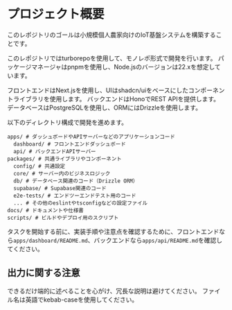 # プロジェクト概要

このレポジトリのゴールは小規模個人農家向けのIoT基盤システムを構築することです。

このレポジトリではturborepoを使用して、モノレポ形式で開発を行います。
パッケージマネージャはpnpmを使用し、Node.jsのバージョンは22.xを想定しています。

フロントエンドはNext.jsを使用し、UIはshadcn/uiをベースにしたコンポーネントライブラリを使用します。
バックエンドはHonoでREST APIを提供します。
データベースはPostgreSQLを使用し、ORMにはDrizzleを使用します。

以下のディレクトリ構成で開発を進めます。

```
apps/ # ダッシュボードやAPIサーバーなどのアプリケーションコード
  dashboard/ # フロントエンドダッシュボード
  api/ # バックエンドAPIサーバー
packages/ # 共通ライブラリやコンポーネント
  config/ # 共通設定
  core/ # サーバー内のビジネスロジック
  db/ # データベース関連のコード（Drizzle ORM）
  supabase/ # Supabase関連のコード
  e2e-tests/ # エンドツーエンドテスト用のコード
  ... # その他のeslintやtsconfigなどの設定ファイル
docs/ # ドキュメントや仕様書
scripts/ # ビルドやデプロイ用のスクリプト
```

タスクを開始する前に、実装手順や注意点を確認するために、フロントエンドなら`apps/dashboard/README.md`、バックエンドなら`apps/api/README.md`を確認してください。

## 出力に関する注意

できるだけ端的に述べることを心がけ、冗長な説明は避けてください。
ファイル名は英語でkebab-caseを使用してください。
